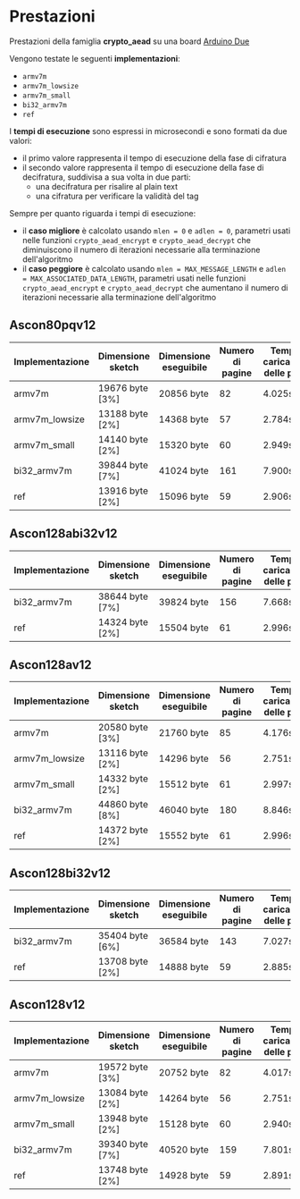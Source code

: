 # Prestazioni

Prestazioni della famiglia **crypto_aead** su una board [Arduino Due](https://docs.arduino.cc/hardware/due)

Vengono testate le seguenti **implementazioni**:
* `armv7m`
* `armv7m_lowsize`
* `armv7m_small`
* `bi32_armv7m`
* `ref`

I **tempi di esecuzione** sono espressi in microsecondi e sono formati da due valori:
* il primo valore rappresenta il tempo di esecuzione della fase di cifratura
* il secondo valore rappresenta il tempo di esecuzione della fase di decifratura, suddivisa a sua volta in due parti:
  * una decifratura per risalire al plain text
  * una cifratura per verificare la validità del tag

Sempre per quanto riguarda i tempi di esecuzione:
* il **caso migliore** è calcolato usando `mlen = 0` e `adlen = 0`, parametri usati nelle funzioni `crypto_aead_encrypt` e `crypto_aead_decrypt` che diminuiscono il numero di iterazioni necessarie alla terminazione dell'algoritmo
* il **caso peggiore** è calcolato usando `mlen = MAX_MESSAGE_LENGTH` e `adlen = MAX_ASSOCIATED_DATA_LENGTH`, parametri usati nelle funzioni `crypto_aead_encrypt` e `crypto_aead_decrypt` che aumentano il numero di iterazioni necessarie alla terminazione dell'algoritmo

## Ascon80pqv12

| Implementazione | Dimensione sketch | Dimensione eseguibile | Numero di pagine | Tempo di caricamento delle pagine | Tempo di esecuzione (migliore) | Tempo di esecuzione (peggiore) |
| --------------- | ----------------- | --------------------- | ---------------- | --------------------------------- | ------------------------------ | ------------------------------ |
| armv7m          | 19676 byte [3%]   | 20856 byte            | 82               | 4.025s                            | 47 e 96                        | 149 e 298                      |
| armv7m_lowsize  | 13188 byte [2%]   | 14368 byte            | 57               | 2.784s                            | 44 e 90                        | 131 e 267                      |
| armv7m_small    | 14140 byte [2%]   | 15320 byte            | 60               | 2.949s                            | 40 e 81                        | 125 e 250                      |
| bi32_armv7m     | 39844 byte [7%]   | 41024 byte            | 161              | 7.900s                            | 41 e 83                        | 128 e 261                      |
| ref             | 13916 byte [2%]   | 15096 byte            | 59               | 2.906s                            | 149 e 305                      | 465 e 934                      |

## Ascon128abi32v12

| Implementazione | Dimensione sketch | Dimensione eseguibile | Numero di pagine | Tempo di caricamento delle pagine | Tempo di esecuzione (migliore) | Tempo di esecuzione (peggiore) |
| --------------- | ----------------- | --------------------- | ---------------- | --------------------------------- | ------------------------------ | ------------------------------ |
| bi32_armv7m     | 38644 byte [7%]   | 39824 byte            | 156              | 7.668s                            | 35 e 71                        | 88 e 178                       |
| ref             | 14324 byte [2%]   | 15504 byte            | 61               | 2.996s                            | 295 e 595                      | 791 e 1588                     |

## Ascon128av12

| Implementazione | Dimensione sketch | Dimensione eseguibile | Numero di pagine | Tempo di caricamento delle pagine | Tempo di esecuzione (migliore) | Tempo di esecuzione (peggiore) |
| --------------- | ----------------- | --------------------- | ---------------- | --------------------------------- | ------------------------------ | ------------------------------ |
| armv7m          | 20580 byte [3%]   | 21760 byte            | 85               | 4.176s                            | 47 e 95                        | 120 e 243                      |
| armv7m_lowsize  | 13116 byte [2%]   | 14296 byte            | 56               | 2.751s                            | 44 e 86                        | 111 e 219                      |
| armv7m_small    | 14332 byte [2%]   | 15512 byte            | 61               | 2.997s                            | 38 e 79                        | 101 e 203                      |
| bi32_armv7m     | 44860 byte [8%]   | 46040 byte            | 180              | 8.846s                            | 41 e 83                        | 108 e 216                      |
| ref             | 14372 byte [2%]   | 15552 byte            | 61               | 2.996s                            | 147 e 299                      | 395 e 799                      |

## Ascon128bi32v12

| Implementazione | Dimensione sketch | Dimensione eseguibile | Numero di pagine | Tempo di caricamento delle pagine | Tempo di esecuzione (migliore) | Tempo di esecuzione (peggiore) |
| --------------- | ----------------- | --------------------- | ---------------- | --------------------------------- | ------------------------------ | ------------------------------ |
| bi32_armv7m     | 35404 byte [6%]   | 36584 byte            | 143              | 7.027s                            | 34 e 70                        | 108 e 218                      |
| ref             | 13708 byte [2%]   | 14888 byte            | 59               | 2.885s                            | 294 e 594                      | 942 e 1891                     |

## Ascon128v12

| Implementazione | Dimensione sketch | Dimensione eseguibile | Numero di pagine | Tempo di caricamento delle pagine | Tempo di esecuzione (migliore) | Tempo di esecuzione (peggiore) |
| --------------- | ----------------- | --------------------- | ---------------- | --------------------------------- | ------------------------------ | ------------------------------ |
| armv7m          | 19572 byte [3%]   | 20752 byte            | 82               | 4.017s                            | 46 e 93                        | 148 e 296                      |
| armv7m_lowsize  | 13084 byte [2%]   | 14264 byte            | 56               | 2.751s                            | 44 e 85                        | 131 e 259                      |
| armv7m_small    | 13948 byte [2%]   | 15128 byte            | 60               | 2.940s                            | 38 e 78                        | 124 e 248                      |
| bi32_armv7m     | 39340 byte [7%]   | 40520 byte            | 159              | 7.801s                            | 39 e 80                        | 129 e 260                      |
| ref             | 13748 byte [2%]   | 14928 byte            | 59               | 2.891s                            | 147 e 302                      | 462 e 935                      |
